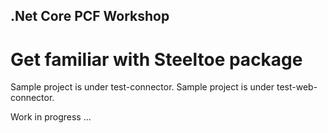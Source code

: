 .Net Core PCF Workshop
---

# Get familiar with Steeltoe package

Sample project is under test-connector.
Sample project is under test-web-connector.

Work in progress ...
